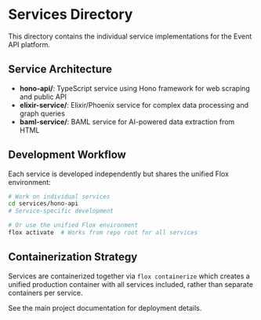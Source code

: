 # Services Directory

This directory contains the individual service implementations for the Event API platform.

## Service Architecture

- **hono-api/**: TypeScript service using Hono framework for web scraping and public API
- **elixir-service/**: Elixir/Phoenix service for complex data processing and graph queries  
- **baml-service/**: BAML service for AI-powered data extraction from HTML

## Development Workflow

Each service is developed independently but shares the unified Flox environment:

```bash
# Work on individual services
cd services/hono-api
# Service-specific development

# Or use the unified Flox environment
flox activate  # Works from repo root for all services
```

## Containerization Strategy

Services are containerized together via `flox containerize` which creates a unified production container with all services included, rather than separate containers per service.

See the main project documentation for deployment details.